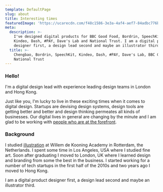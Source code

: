 ```yaml
---
template: DefaultPage
slug: about
title: Interesting times
featuredImage: 'https://ucarecdn.com/f48c1586-3e3a-4af4-aef7-84adbc776b52/'
meta:
  description: >-
    I've designed digital products for BBC Good Food, Bordrin, SpeechKit,
    Kindeo, Dash, #PAY, Dave's Lab and National Trust. I am a digital product
    designer first, a design lead second and maybe an illustrator third.
  title: >-
    Chengbao, Bordrin, SpeechKit, Kindeo, Dash, #PAY, Dave's Lab, BBC Good Food,
    National Trust
---
```

### Hello!

I'm a digital design lead with experience leading design teams in London and Hong Kong.

Just like you, I'm lucky to live in these exciting times when it comes to digital design. Startups are devising design systems, design tools are getting better and better and design thinking permeates all kinds of businesses. Our digital lives in general are changing by the minute and I am glad to be working with [people who are at the forefront](https://chengbao.com.hk/).

### Background

I studied [illustration](https://dribbble.com/tkdo) at Willem de Kooning Academy in Rotterdam, the Netherlands. I spent some time in Los Angeles, USA where I studied fine art. Soon after graduating I moved to London, UK where I learned design and branding from some the best in the business. I started working for a number of tech startups in the first half of the 2010s and two years ago I moved to Hong Kong.

I am a digital product designer first, a design lead second and maybe an illustrator third.
